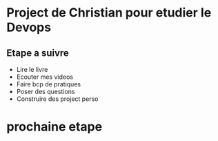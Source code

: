 # Project de Christian pour etudier le Devops

## Etape a suivre

* Lire le livre
* Ecouter mes videos
* Faire bcp de pratiques
* Poser des questions
* Construire des project perso

# prochaine etape